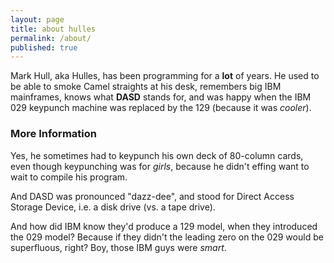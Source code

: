 ```yaml
---
layout: page
title: about hulles
permalink: /about/
published: true
---
```


Mark Hull, aka Hulles, has been programming for a **lot** of years. He used to be able to smoke Camel straights at his desk, 
remembers big IBM mainframes, knows what **DASD** stands for, and was happy when the IBM 029 keypunch machine was replaced 
by the 129 (because it was *cooler*).

### More Information

Yes, he sometimes had to keypunch his own deck of 80-column cards, even though keypunching was for _girls_, 
because he didn't effing want to wait to compile his program.

And DASD was pronounced "dazz-dee", and stood for Direct Access Storage Device, i.e. a disk drive (vs. a tape drive).

And how did IBM know they'd produce a 129 model, when they introduced the 029 model? 
Because if they didn't the leading zero on the 029 would be superfluous, right? Boy, those IBM guys were _smart_.

